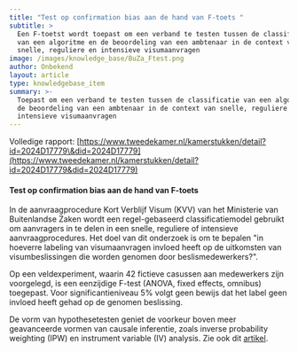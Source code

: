 ```yaml
---
title: "Test op confirmation bias aan de hand van F-toets "
subtitle: >
  Een F-toetst wordt toepast om een verband te testen tussen de classificatie
  van een algoritme en de beoordeling van een ambtenaar in de context van
  snelle, reguliere en intensieve visumaanvragen
image: /images/knowledge_base/BuZa_Ftest.png
author: Onbekend
layout: article
type: knowledgebase_item
summary: >-
  Toepast om een verband te testen tussen de classificatie van een algoritme en
  de beoordeling van een ambtenaar in de context van snelle, reguliere en
  intensieve visumaanvragen
---
```


Volledige rapport: [https://www.tweedekamer.nl/kamerstukken/detail?id=2024D17779\&did=2024D17779](https://www.tweedekamer.nl/kamerstukken/detail?id=2024D17779&did=2024D17779)

#### Test op confirmation bias aan de hand van F-toets

In de aanvraagprocedure Kort Verblijf Visum (KVV) van het Ministerie van Buitenlandse Zaken wordt een regel-gebaseerd classificatiemodel gebruikt om aanvragers in te delen in een snelle, reguliere of intensieve aanvraagprocedures. Het doel van dit onderzoek is om te bepalen "in hoeverre labeling van visumaanvragen invloed heeft op de uitkomsten van visumbeslissingen die worden genomen door beslismedewerkers?".

Op een veldexperiment, waarin 42 fictieve casussen aan medewerkers zijn voorgelegd, is een eenzijdige F-test (ANOVA, fixed effects, omnibus) toegepast. Voor significantieniveau 5% volgt geen bewijs dat het label geen invloed heeft gehad op de genomen beslissing.

De vorm van hypothesetesten geniet de voorkeur boven meer geavanceerde vormen van causale inferentie, zoals inverse probability weighting (IPW) en instrument variable (IV) analysis. Zie ook dit [artikel](/nl/knowledge-platform/knowledge-base/20240429_buza_sr/).
